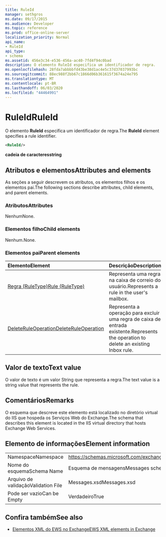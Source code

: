```yaml
---
title: RuleId
manager: sethgros
ms.date: 09/17/2015
ms.audience: Developer
ms.topic: reference
ms.prod: office-online-server
localization_priority: Normal
api_name:
- RuleId
api_type:
- schema
ms.assetid: 456e3c34-e536-456a-ac40-7fd4f94c0bad
description: O elemento RuleId especifica um identificador de regra.
ms.openlocfilehash: 28fda7abbbbfd43be38d1ac4e5c37d37037993bc
ms.sourcegitcommit: 88ec988f2bb67c1866d06b361615f3674a24e795
ms.translationtype: MT
ms.contentlocale: pt-BR
ms.lasthandoff: 06/03/2020
ms.locfileid: "44464991"
---
```

# <a name="ruleid"></a><span data-ttu-id="f3f65-103">RuleId</span><span class="sxs-lookup"><span data-stu-id="f3f65-103">RuleId</span></span>

<span data-ttu-id="f3f65-104">O elemento **RuleId** especifica um identificador de regra.</span><span class="sxs-lookup"><span data-stu-id="f3f65-104">The **RuleId** element specifies a rule identifier.</span></span> 
  
```XML
<RuleId/>
```

 <span data-ttu-id="f3f65-105">**cadeia de caracteres**</span><span class="sxs-lookup"><span data-stu-id="f3f65-105">**string**</span></span>
## <a name="attributes-and-elements"></a><span data-ttu-id="f3f65-106">Atributos e elementos</span><span class="sxs-lookup"><span data-stu-id="f3f65-106">Attributes and elements</span></span>

<span data-ttu-id="f3f65-107">As seções a seguir descrevem os atributos, os elementos filhos e os elementos pai.</span><span class="sxs-lookup"><span data-stu-id="f3f65-107">The following sections describe attributes, child elements, and parent elements.</span></span>
  
### <a name="attributes"></a><span data-ttu-id="f3f65-108">Atributos</span><span class="sxs-lookup"><span data-stu-id="f3f65-108">Attributes</span></span>

<span data-ttu-id="f3f65-109">Nenhum</span><span class="sxs-lookup"><span data-stu-id="f3f65-109">None.</span></span>
  
### <a name="child-elements"></a><span data-ttu-id="f3f65-110">Elementos filho</span><span class="sxs-lookup"><span data-stu-id="f3f65-110">Child elements</span></span>

<span data-ttu-id="f3f65-111">Nenhum.</span><span class="sxs-lookup"><span data-stu-id="f3f65-111">None.</span></span>
  
### <a name="parent-elements"></a><span data-ttu-id="f3f65-112">Elementos pai</span><span class="sxs-lookup"><span data-stu-id="f3f65-112">Parent elements</span></span>

|<span data-ttu-id="f3f65-113">**Elemento**</span><span class="sxs-lookup"><span data-stu-id="f3f65-113">**Element**</span></span>|<span data-ttu-id="f3f65-114">**Descrição**</span><span class="sxs-lookup"><span data-stu-id="f3f65-114">**Description**</span></span>|
|:-----|:-----|
|[<span data-ttu-id="f3f65-115">Regra (RuleType)</span><span class="sxs-lookup"><span data-stu-id="f3f65-115">Rule (RuleType)</span></span>](rule-ruletype.md) <br/> |<span data-ttu-id="f3f65-116">Representa uma regra na caixa de correio do usuário.</span><span class="sxs-lookup"><span data-stu-id="f3f65-116">Represents a rule in the user's mailbox.</span></span>  <br/> |
|[<span data-ttu-id="f3f65-117">DeleteRuleOperation</span><span class="sxs-lookup"><span data-stu-id="f3f65-117">DeleteRuleOperation</span></span>](deleteruleoperation.md) <br/> |<span data-ttu-id="f3f65-118">Representa a operação para excluir uma regra de caixa de entrada existente.</span><span class="sxs-lookup"><span data-stu-id="f3f65-118">Represents the operation to delete an existing Inbox rule.</span></span>  <br/> |
   
## <a name="text-value"></a><span data-ttu-id="f3f65-119">Valor de texto</span><span class="sxs-lookup"><span data-stu-id="f3f65-119">Text value</span></span>

<span data-ttu-id="f3f65-120">O valor de texto é um valor String que representa a regra.</span><span class="sxs-lookup"><span data-stu-id="f3f65-120">The text value is a string value that represents the rule.</span></span>
  
## <a name="remarks"></a><span data-ttu-id="f3f65-121">Comentários</span><span class="sxs-lookup"><span data-stu-id="f3f65-121">Remarks</span></span>

<span data-ttu-id="f3f65-122">O esquema que descreve este elemento está localizado no diretório virtual do IIS que hospeda os Serviços Web do Exchange.</span><span class="sxs-lookup"><span data-stu-id="f3f65-122">The schema that describes this element is located in the IIS virtual directory that hosts Exchange Web Services.</span></span>
  
## <a name="element-information"></a><span data-ttu-id="f3f65-123">Elemento de informações</span><span class="sxs-lookup"><span data-stu-id="f3f65-123">Element information</span></span>

|||
|:-----|:-----|
|<span data-ttu-id="f3f65-124">Namespace</span><span class="sxs-lookup"><span data-stu-id="f3f65-124">Namespace</span></span>  <br/> |https://schemas.microsoft.com/exchange/services/2006/messages  <br/> |
|<span data-ttu-id="f3f65-125">Nome do esquema</span><span class="sxs-lookup"><span data-stu-id="f3f65-125">Schema Name</span></span>  <br/> |<span data-ttu-id="f3f65-126">Esquema de mensagens</span><span class="sxs-lookup"><span data-stu-id="f3f65-126">Messages schema</span></span>  <br/> |
|<span data-ttu-id="f3f65-127">Arquivo de validação</span><span class="sxs-lookup"><span data-stu-id="f3f65-127">Validation File</span></span>  <br/> |<span data-ttu-id="f3f65-128">Messages.xsd</span><span class="sxs-lookup"><span data-stu-id="f3f65-128">Messages.xsd</span></span>  <br/> |
|<span data-ttu-id="f3f65-129">Pode ser vazio</span><span class="sxs-lookup"><span data-stu-id="f3f65-129">Can be Empty</span></span>  <br/> |<span data-ttu-id="f3f65-130">Verdadeiro</span><span class="sxs-lookup"><span data-stu-id="f3f65-130">True</span></span>  <br/> |
   
## <a name="see-also"></a><span data-ttu-id="f3f65-131">Confira também</span><span class="sxs-lookup"><span data-stu-id="f3f65-131">See also</span></span>



- [<span data-ttu-id="f3f65-132">Elementos XML do EWS no Exchange</span><span class="sxs-lookup"><span data-stu-id="f3f65-132">EWS XML elements in Exchange</span></span>](ews-xml-elements-in-exchange.md)

